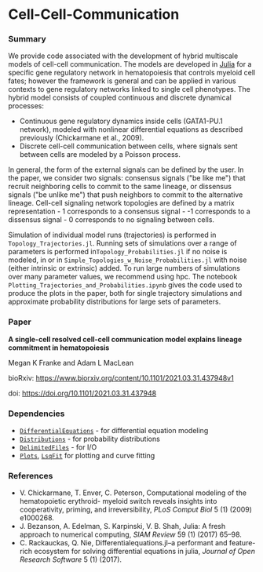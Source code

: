 # Cell-Cell-Communication

### Summary

We provide code associated with the development of hybrid multiscale models of cell-cell communication. The models are developed in [Julia](https://julialang.org/) for a specific gene regulatory network in hematopoiesis that controls myeloid cell fates; however the framework is general and can be applied in various contexts to gene regulatory networks linked to single cell phenotypes. The hybrid model consists of coupled continuous and discrete dynamical processes:

- Continuous gene regulatory  dynamics inside cells (GATA1-PU.1 network), modeled with nonlinear differential equations as described previously (Chickarmane et al., 2009). 
- Discrete cell-cell communication between cells, where signals sent between cells are modeled by a Poisson process.

In general, the form of the external signals can be defined by the user. In the paper, we consider two signals: consensus signals ("be like me") that recruit neighboring cells to commit to the same lineage, or dissensus signals ("be unlike me") that push neighbors to commit to the alternative lineage. Cell-cell signaling network topologies are defined by a matrix representation
    - 1 corresponds to a consensus signal
    - -1 corresponds to a dissensus signal
    - 0 corresponds to no signaling between cells. 

Simulation of individual model runs (trajectories) is performed in `Topology_Trajectories.jl`. Running sets of simulations over a range of parameters is performed in`Topology_Probabilities.jl` if no noise is modeled, in  or in `Simple_Topologies_w_Noise_Probabilities.jl` with noise (either intrinsic or extrinsic) added. To run large numbers of simulations over many parameter values, we recommend using hpc. The notebook `Plotting_Trajectories_and_Probabilities.ipynb` gives the code used to produce the plots in the paper, both for single trajectory simulations and approximate probability distributions for large sets of parameters.


### Paper

**A single-cell resolved cell-cell communication model explains lineage commitment in hematopoiesis**

Megan K Franke and Adam L MacLean

bioRxiv: https://www.biorxiv.org/content/10.1101/2021.03.31.437948v1

doi: https://doi.org/10.1101/2021.03.31.437948


### Dependencies

- [`DifferentialEquations`](https://github.com/SciML/DifferentialEquations.jl) - for differential equation modeling 
- [`Distributions`](https://github.com/JuliaStats/Distributions.jl) - for probability distributions
- [`DelimitedFiles`]() - for I/O 
- [`Plots`](https://github.com/JuliaPlots/Plots.jl), [`LsqFit`](https://github.com/JuliaNLSolvers/LsqFit.jl) for plotting and curve fitting


### References

- V. Chickarmane, T. Enver, C. Peterson, Computational modeling of the hematopoietic erythroid- myeloid switch reveals insights into cooperativity, priming, and irreversibility, *PLoS Comput Biol* 5 (1) (2009) e1000268.
- J. Bezanson, A. Edelman, S. Karpinski, V. B. Shah, Julia: A fresh approach to numerical computing, *SIAM Review* 59 (1) (2017) 65–98.
- C. Rackauckas, Q. Nie, Differentialequations.jl–a performant and feature-rich ecosystem for solving differential equations in julia, *Journal of Open Research Software* 5 (1) (2017).
